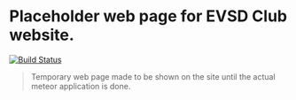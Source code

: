 # Placeholder web page for EVSD Club website.
[![Build Status](https://travis-ci.org/aeolyus/evsd-placeholder.svg?branch=master)](https://travis-ci.org/aeolyus/evsd-placeholder)

> Temporary web page made to be shown on the site until the actual meteor application is done. 
